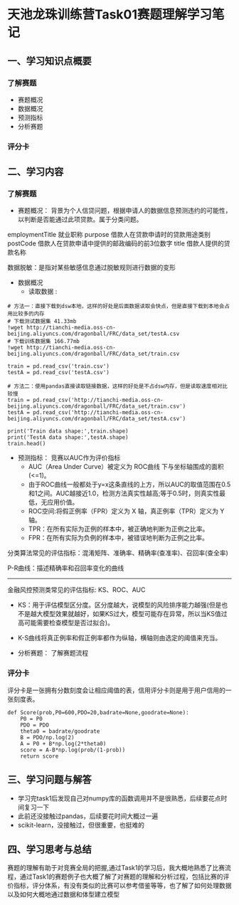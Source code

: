 # 天池龙珠训练营Task01赛题理解学习笔记

##  一、学习知识点概要

### 了解赛题
* 赛题概况
* 数据概况
* 预测指标
* 分析赛题

### 评分卡

## 二、学习内容
### 了解赛题
* 赛题概况：
背景为个人信贷问题，根据申请人的数据信息预测违约的可能性，以判断是否能通过此项贷款。属于分类问题。

employmentTitle 就业职称
purpose 借款人在贷款申请时的贷款用途类别
postCode 借款人在贷款申请中提供的邮政编码的前3位数字
title 借款人提供的贷款名称

数据脱敏：是指对某些敏感信息通过脱敏规则进行数据的变形

* 数据概况
  * 读取数据 :
```
# 方法一：直接下载到dsw本地，这样的好处是后面数据读取会快点，但是直接下载到本地会占用比较多的内存
# 下载测试数据集 41.33mb
!wget http://tianchi-media.oss-cn-beijing.aliyuncs.com/dragonball/FRC/data_set/testA.csv
# 下载训练数据集 166.77mb
!wget http://tianchi-media.oss-cn-beijing.aliyuncs.com/dragonball/FRC/data_set/train.csv
```

```
train = pd.read_csv('train.csv')
testA = pd.read_csv('testA.csv')
```
```
# 方法二：使用pandas直接读取链接数据，这样的好处是不占dsw内存，但是读取速度相对比较慢
train = pd.read_csv('http://tianchi-media.oss-cn-beijing.aliyuncs.com/dragonball/FRC/data_set/train.csv')
testA = pd.read_csv('http://tianchi-media.oss-cn-beijing.aliyuncs.com/dragonball/FRC/data_set/testA.csv')
```
```
print('Train data shape:',train.shape)
print('TestA data shape:',testA.shape)
train.head()
```
* 预测指标：
竞赛以AUC作为评价指标
  * AUC（Area Under Curve）被定义为 ROC曲线 下与坐标轴围成的面积(<=1)。
  * 由于ROC曲线一般都处于y=x这条直线的上方，所以AUC的取值范围在0.5和1之间。AUC越接近1.0，检测方法真实性越高;等于0.5时，则真实性最低，无应用价值。
  * ROC空间:将假正例率（FPR）定义为 X 轴，真正例率（TPR）定义为 Y 轴。
  * TPR：在所有实际为正例的样本中，被正确地判断为正例之比率。
  * FPR：在所有实际为负例的样本中，被错误地判断为正例之比率。

分类算法常见的评估指标：混淆矩阵、准确率、精确率(查准率)、召回率(查全率)

P-R曲线：描述精确率和召回率变化的曲线

---
金融风控预测类常见的评估指标: KS、ROC、AUC
   * KS：用于评估模型区分度。区分度越大，说模型的风险排序能力越强(但是也不是越大模型效果就越好，如果KS过大，模型可能存在异常，所以当KS值过高可能需要检查模型是否过拟合)。
   * K-S曲线将真正例率和假正例率都作为纵轴，横轴则由选定的阈值来充当。

* 分析赛题：
了解赛题流程

### 评分卡
评分卡是一张拥有分数刻度会让相应阈值的表，信用评分卡则是用于用户信用的一张刻度表。
```
def Score(prob,P0=600,PDO=20,badrate=None,goodrate=None):
    P0 = P0
    PDO = PDO
    theta0 = badrate/goodrate
    B = PDO/np.log(2)
    A = P0 + B*np.log(2*theta0)
    score = A-B*np.log(prob/(1-prob))
    return score
```

## 三、学习问题与解答
* 学习完task1后发现自己对numpy库的函数调用并不是很熟悉，后续要花点时间复习一下
* 此前还没接触过pandas，后续要花时间大概过一遍
* scikit-learn，没接触过，但很重要，也挺难的

## 四、学习思考与总结
赛题的理解有助于对竞赛全局的把握,通过Task1的学习后，我大概地熟悉了比赛流程，通过Task1的赛题例子也大概了解了对赛题的理解和分析过程，包括比赛的评价指标，评分体系，有没有类似的比赛可以参考借鉴等等，也了解了如何处理数据以及如何大概地通过数据和体型建立模型
